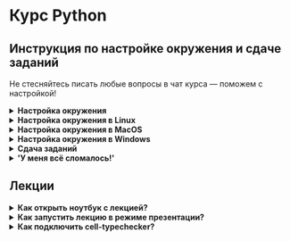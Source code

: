 # Курс Python

## Инструкция по настройке окружения и сдаче заданий

Не стесняйтесь писать любые вопросы в чат курса — поможем с настройкой!

<details><summary><b>Настройка окружения</b></summary>

### Регистрация
Для начала вам нужно зарегистрироваться на [python-math-cs.compscicenter.ru](https://python-math-cs.compscicenter.ru).

Если вы уже регистрировались в системе, можно просто нажать "Login".
Если вы не помните или не уверены, то можете попробовать зарегистрироваться, и в случае, если такой пользователь уже имеется, получите сообщение об ошибке: "Email has already been taken". В таком случае тоже смело жмите "Login".

Кодовое слово, необходимое при регистрации, смотрите в [lms](https://emkn.ru/courses/2022-spring/4.79-python_lang/about/)

<img src="https://gitlab.manytask.org/spbu-math-cs-python/spring-2022/-/raw/master/img/sign_in.jpg" width=800/>

Далее вы попадете на [gitlab.manytask.org](https://gitlab.manytask.org), где должны будете залогиниться, используя логин-пароль, который вы вводили в форму регистрации ранее.
Если вы проходили эту процедуру ранее и gitlab вас помнит, то этот шаг автоматически будет пропущен.

В итоге вы должны попасть на главную python-math-cs.compscicenter.ru, которая выглядит примерно так:

<img src="https://gitlab.manytask.org/spbu-math-cs-python/spring-2022/-/raw/master/img/web_interface.png" width=800/>

### Добавление ssh-ключа
C [главной страницы](https://python-math-cs.compscicenter.ru) нужно зайти в свой репозиторий (ссылка "MY REPO" кликабельна) и добавить публичный ssh-ключ в настройках профиля в gitlab.manytask.org.

</details>

<details><summary><b>Настройка окружения в Linux</b></summary>

#### Создание ssh-ключа
Можно почитать [туториал гитлаба](https://gitlab.manytask.org/help/ssh/README#gitlab-and-ssh-keys) о том как создать и добавить в аккаунт ssh ключ, а можно проследовать инструкции ниже. Если вы используете инструкцию гитлаба, не забудьте пройти также по ссылке [declare what host](https://gitlab.manytask.org/help/ssh/README#working-with-non-default-ssh-key-pair-paths), где описано как указать какой ключ использовать для подключения к гитлабу.

Если вы не делали по инструкции гитлаба:
- Воспользуйтесь `ssh-keygen` (возможно, вам придется поставить `openssh-client`), затем скопируйте **.pub** ключ:
```bash
# Если не стоит ssh-keygen (и у вас Debian/Ubuntu):
apt-get install openssh-client

# Создаем ключ:
ssh-keygen -t ed25519 -f ~/.ssh/manytask_ed25519
# Обратите внимание, что вы можете не указывать пароль для ключа,
# чтобы не приходилось его потом вводить на каждое действие c ключом
# Это стандартная практика, хотя и не очень безопасная

# Выводим содержимое **публичного** ключа в консоль:
cat ~/.ssh/manytask_ed25519.pub
# Его надо просто скопировать, как есть, включая подпись - обычно это "ваш-логин@имя-устройства"
# ВАЖНО! Публичным ключом можно делиться, приватным (то же имя, без .pub на конце) — никогда,
# иначе злоумышленник сможет представиться вами
```

<details><summary><a>Картинка</a></summary><img src="https://i.imgur.com/FMHgxsL.png" width=800/></details></br>

- Идете на [gitlab.manytask.org](https://gitlab.manytask.org)

- Жмете на иконку с вашим профилем в правом верхнем углу -> `Settings` -> слева жмете на `SSH keys`

- Вставляете ключ в формочку, жмете "Add key"

<details><summary><a>Картинка</a></summary><img src="https://i.imgur.com/CSPBoGp.png" width=800/></details></br>

- Cоздайте ssh-config c таким содержимым, чтобы при подключении
к `gitlab.manytask.org` использовался ваш новый ключ:
```bash
> cat ~/.ssh/config
Host gitlab.manytask.org
    IdentityFile ~/.ssh/manytask_ed25519
```

<details><summary><a>Как проверить себя?</a></summary></br>

Из консоли выполнить:
```bash
ssh git@gitlab.manytask.org
```

Вывод должен быть примерно таким:
```
PTY allocation request failed on channel 0
Welcome to GitLab, @hiverus!
Connection to gitlab.manytask.org closed.
```
</details>

Если что-то не получилось — обращайтесь в чатик.

#### Установка git

О том, что такое гит, и как вообще с ним и с Питоном работать, мы рассказывали во [втором семинаре 2021 года](https://tinyurl.com/PythonGit).

С некоторой вероятностью гит уже установлен, проверить можно так: `git --version`.

Если не установлен, и у вас Ubuntu/Debian, то всё просто:
```bash
sudo apt-get install git
```
Если у вас другой дистрибутив, то думается, вы и сами знаете, как в нем поставить пакет.

#### Клонирование и настройка репозитория

```bash
# Заходим в домашнюю директорию, где разместится репозиторий с задачами
> cd /home/`whoami`

# Клонируем себе репозиторий с задачками
git clone git@gitlab.manytask.org:spbu-math-cs-python/spring-2022.git

# Переходим в директорию с задачами
cd spring-2022
# Настраиваем гит так, чтобы он знал нас "в лицо"
git config --local user.name "<ваш логин с python-math-cs.compscicenter.ru>"
git config --local user.email "<ваш емейл с python-math-cs.compscicenter.ru>"

# Указываем, что отправлять решения нужно в ВАШ репозиторий на gitlab.manytask.org
git remote set-url --push origin git@gitlab.manytask.org:spbu-python-spring-2022/<ваш репозиторий>

# Например для логина sidor:
git remote set-url --push origin git@gitlab.manytask.org:spbu-math-cs-python/sidor

# Имя вашего репозитория доступно по ссылке "MY REPO"
```

#### Установка интерпретатора и доп. пакетов

Мы используем версию питона 3.9.7

- Поставьте [pyenv](https://github.com/pyenv/pyenv#installation)
```bash
curl -L https://github.com/pyenv/pyenv-installer/raw/master/bin/pyenv-installer | bash
```

Будет много текста, который, скорее всего, закончится
```
WARNING: seems you still have not added 'pyenv' to the load path.

# Load pyenv automatically by adding
# the following to ~/.bashrc:

export PATH="$HOME/.pyenv/bin:$PATH"
eval "$(pyenv init -)"
eval "$(pyenv virtualenv-init -)"
```

Если при попытке установить Питон вы получите ошибку в духе `bash: pyenv: command not found`, то нужно выполнить првую из команд, предлагаемых pyenv'ом, где задается PATH.

- Установите нужную версию питона
Здесь могут быть ошибки при установке. В этом случае поставьте нужные пакеты в зависимости от вашего дистрибутива операционной системы следуя [этой ссылке](https://github.com/pyenv/pyenv/wiki#suggested-build-environment) и ещё потом возможно [этой инструкции](https://github.com/pyenv/pyenv/wiki/Common-build-problems).
(Если под WSL не находится `llvm`, то можно взять `llvm-6.0-runtime llvm-6.0-dev`)

```bash
pyenv install 3.9.7
```
Если при установке возникают ошибки, то поставьте нужные пакеты в зависимости от вашего дистрибутива,
следуя [этой инструкции](https://github.com/pyenv/pyenv/wiki/Common-build-problems).
(Если под WSL не находится `llvm`, то можно взять `llvm-6.0-runtime llvm-6.0-dev`)

- Разверните виртуальное окружение с нужной версией питона в репозитории с задачами
```bash
cd <путь к склонированному репозиторию с задачами>
~/.pyenv/versions/3.9.7/bin/python -m venv mkn_env
```

- Активируйте виртуальное окружение (будет активным, пока не закроете консоль, либо не выполните `deactivate`)
```bash
source mkn_env/bin/activate
```

- Поставьте пакеты:
    * pytest для тестирования
    * flake8 для проверки на кодстайл
    * mypy для проверки типов
    * другие пакеты для задачек
```bash
# файл requirements.txt лежит в корне репозитория с задачками
(mkn_env)$ pip install --upgrade -r requirements.txt
```

- Проверьте версии:
```bash
(mkn_env)$ python --version
Python 3.9.7
(mkn_env)$ pytest --version
pytest 6.2.5
(mkn_env)$ flake8 --version
3.9.2 (mccabe: 0.6.1, pycodestyle: 2.7.0, pyflakes: 2.3.1) CPython 3.9.7 on Linux
(mkn_env)$ mypy --version
mypy 0.910
```

<details><summary><a>Картинка</a></summary><img src="https://i.imgur.com/hYZFUE7.png" width=800/></details></br>

#### Установка и настройка IDE

Мы рекомендуем вам воспользоваться [PyCharm](https://www.jetbrains.com/pycharm/download/).
Скачайте бесплатную Community-версию, установите и запустите.

- Создайте новый проект (Create new project)
- Укажите путь до репозитория с задачами (см. пункт "Клонирование и настройка репозитория")
- Разверните меню "Project interpreter", выберите "Existing interpreter"
- Укажите путь до установленного интерпретатора: `<директория с задачками>/mkn_env/bin/python`
- Подтвердите создание проекта
- [Опционально] Далее, при попытке воспользоваться дебаггером может быть необходимо зайти в Settings > Tools > Python Integrated Tools и поменять там Default Test Runner на pytest. Тогда при нажатии правой кнопкой мыши на директорию с задачей должен появиться пункт Debug 'pytest in \<folder name\>'.

</details>

<details><summary><b>Настройка окружения в MacOS</b></summary>

#### Создание ssh-ключа

В консоли воспользуйтесь `ssh-keygen`, затем копируйте **.pub** ключ:

```bash
# Создаем ключ:
> ssh-keygen -t ed25519 -f ~/.ssh/manytask_ed25519
# Обратите внимание, что вы можете не указывать пароль для ключа,
# чтобы не приходилось его потом вводить на каждое действие c ключом
# Это стандартная практика, хотя и не очень безопасная

# Выводим содержимое **публичного** ключа в консоль:
> cat ~/.ssh/manytask_ed25519.pub
# Его надо просто скопировать, как есть, включая подпись - обычно это "ваш-логин@имя-устройства"
# ВАЖНО! Публичным ключом можно делиться, приватным (то же имя, без .pub на конце) - никогда,
# иначе злоумышленник сможет представиться вами
```

<details><summary><a>Картинка</a></summary><img src="https://i.imgur.com/FMHgxsL.png" width=800/></details>

Идете на [gitlab.manytask.org](https://gitlab.manytask.org), находите в правом верхнем углу иконку с вашим профилем. Жмете на неё -> `Settings` -> слева жмете на `SSH keys`. Здесь вставляете ключ в формочку, жмете "Add key".
<details><summary><a>Картинка</a></summary><img src="https://i.imgur.com/CSPBoGp.png" width=800/></details>

Кроме этого, создайте ssh-config c таким содержимым, чтобы при подключении
к `gitlab.manytask.org` использовался ваш новый ключ:
```bash
> cat ~/.ssh/config
Host gitlab.manytask.org
    IdentityFile ~/.ssh/manytask_ed25519
```
Создать файл можно с помощью редактора `nano`, если он установлен
```bash
> nano ~/.ssh/config
```
затем нужно вставить в файл содержимое и нажать ctrl + O для сохранения и ctrl + X для выхода из редактора.

Либо с помощью команды
```bash
echo $'Host gitlab.manytask.org\n\tIdentityFile ~/.ssh/manytask_ed25519' > ~/.ssh/config
```

<details><summary><a>Полный процесс в консоли</a></summary><img src="https://i.imgur.com/LR6oDYQ.png" width=800/></details>

<details><summary><a>Как проверить себя?</a></summary>

Из консоли выполнить:
```bash
> ssh git@gitlab.manytask.org
```

Вывод должен быть примерно таким:
```
PTY allocation request failed on channel 0
Welcome to GitLab, @hiverus!
Connection to gitlab.manytask.org closed.
```

</details>

Если что-то не получилось — обращайтесь в чатик.

#### Установка git

О том, что такое гит, и как вообще с ним и с Питоном работать, мы рассказывали во [втором семинаре 2021 года](https://tinyurl.com/PythonGit).
```bash
# Пакеты стараемся ставить через brew — https://brew.sh
> brew install git
```

#### Клонирование и настройка репозитория

```bash
# Заходим в домашнюю директорию, где разместится репозиторий с задачами
> cd /Users/`whoami`

# Клонируем себе репозиторий с задачками
git clone git@gitlab.manytask.org:spbu-math-cs-python/spring-2022.git

# Переходим в директорию с задачами
cd spring-2022
# Настраиваем гит так, чтобы он знал нас "в лицо"
git config --local user.name "<ваш логин с python-math-cs.compscicenter.ru>"
git config --local user.email "<ваш емейл с python-math-cs.compscicenter.ru>"

# Указываем, что отправлять решения нужно в ВАШ репозиторий на gitlab.manytask.org
git remote set-url --push origin git@gitlab.manytask.org:spbu-python-spring-2022/<ваш репозиторий>

# Например для логина sidor:
git remote set-url --push origin git@gitlab.manytask.org:spbu-math-cs-python/sidor

# Имя вашего репозитория доступно по ссылке "MY REPO"
```

#### Установка интерпретатора и доппакетов

Мы используем версию питона 3.9.7

В консоли выполните:
```bash
# Устанаваливаем pyenv (менеджер версий питона)
> brew install pyenv

# Ставим нужную версию питона
> pyenv install 3.9.7
python-build: use openssl@1.1 from homebrew
python-build: use readline from homebrew
Installing Python-3.9.7...
python-build: use readline from homebrew
python-build: use zlib from xcode sdk
Installed Python-3.9.7 to /Users/ilariia/.pyenv/versions/3.9.7

# Устанаваливаем пакет для создания виртуального окужения
> brew install pyenv-virtualenv

# Создаем виртуальное окружение mkn_env с интерпретатором нужной версии
> pyenv virtualenv 3.9.7 mkn_env

# Ставим в виртуальное окружение пакеты, необходимые для курса
#   - mypy для проверки типов
#   - flake8 для проверки на кодстайл
#   - pytest для тестирования
#   - другие пакеты для задачек
> ~/.pyenv/versions/3.9.7/envs/mkn_env/bin/pip install --upgrade -r ~/<твой репозиторий>/requirements.txt

# Наш интерпретатор, который будем везде использовать
> ~/.pyenv/versions/3.9.7/envs/mkn_env/bin/python
Python 3.9.7 (default, Sep  2 2020, 19:52:21)
>>>

```

<details><summary><b>Apple silicon (!)</b></summary>
Если у вас устройство на `apple silicon m1`, то... удачи вам :3  
Мы НЕ гарантируем и не обещаем поддержку всего курса на такой архитектуре, но вы можете попробовать.

Вот один из способов установить необходимые пакеты —
Выполняем инструкцию выше, но вместо `pip install --upgrade` делаем следующее
```bash
# Устанавливаем компиляторы
> brew install openblas gfortran
> export OPENBLAS="$(brew --prefix openblas)"
# Отдельно ставим биндинговые пакеты
> pip install cython pybind11 pythran
# Ставим llvm, который нужен некоторым отдельным пакетам
> brew install llvm@11
> export LLVM_CONFIG="/opt/homebrew/Cellar/llvm@11/11.1.0_2/bin/llvm-config"

# Ставим отдельно llvmlite
> pip install llvmlite
# Самое весёлое - пробуем собрать себе капризные библиотеки (это может занять время)
> pip install --no-binary :all: --no-use-pep517 numpy==1.20.2
> pip install --no-binary :all: --no-use-pep517 scipy==1.7.1
> pip install --no-binary :all: --no-use-pep517 pandas==1.3.1

# Ну а теперь ставим всё остальное и молимся чтоб не упало
> pip install -r requirements.txt

>>>
```
(Проверьте, что тут версии такие же как и в `requirements.txt`)
</details>

#### Установка и настройка IDE

Мы рекомендуем вам воспользоваться [PyCharm](https://www.jetbrains.com/pycharm/download/).
Скачайте бесплатную Community-версию, установите и запустите.

- Создайте новый проект (Create new project)
- Укажите путь до репозитория с задачами (см. пункт "Клонирование и настройка репозитория")
- Разверните меню "Project interpreter", выберите "Existing interpreter"
- Пропишите путь к установленному интерпретатору
```bash
~/.pyenv/versions/3.9.7/envs/mkn_env/bin/python
```
- Подтвердите создание проекта

</details>
<details><summary><b>Настройка окружения в Windows</b></summary>

В Windows 10 появилась такая фича как WSL: Windows Subsystem for Linux,
с её помощью можно запускать Linux-приложения на Windows.
Мы рекомендуем воспользоваться ею, и в дальнейшем следовать инструкциям,
как будто бы у вас стоит операционная система Linux.

#### Как настроить WSL?
Оффициальная инструкция: https://docs.microsoft.com/ru-ru/windows/wsl/install-win10

Неоффициальная (с мышкой): https://www.windowscentral.com/install-windows-subsystem-linux-windows-10

При выборе операционной системы Linux берите Ubuntu.

Запустите установленную систему. При входе вы окажетесь в директории `/home/<username>`;
для того, чтобы иметь возможность работать с кодом из самой Windows (например, в PyCharm),
мы рекомендуем размещать директорию с задачами по адресу `"/mnt/c/Users/<username>/My Documents"`,
которая в самой Windows доступна по адресу `C:\Users\<username>\My Documents`.

Перейдите в указанную директорию:
```bash
cd "/mnt/c/Users/<username>/My Documents"
```
Переходите к инструкции про Linux.

</details>

<details><summary><b>Сдача заданий</b></summary>

### Получаем новые задания
Для получения новых заданий надо делать `git pull`. Для локального тестирования кода используется библиотека `pytest` (см. выше установку).

### Решаем задачу
Код относящийся к отдельной задаче находится в отдельной директории (`hello_world` и т.д.), нас будет интересовать её содержимое:
- условие задачи содержится в файле `README.md`
- заготовка в кодом задачи обычно лежит в файле с именем задачи `hello_world.py`
- публичные тесты к задаче находятся в файле `test_public.py`

<details><summary><a>Картинка</a></summary><img src="https://i.imgur.com/61R3a4q.png" width=800/></details>

Вам нужно дописать код в файл с именем задачи.

### Проверяем себя
Все действия нужно производить из консоли, аналогично тому, как вы ставили нужную версию питона

<details><summary><a>Linux/Windows</a></summary>

```bash
# Переходим в задачу
$ cd hello_world
# Пишем код в файле hello_world.py, реализовывая заданный интерфейс

$ source mkn_env/bin/activate   # активируем виртуальное окружение, если не активировано
(mkn_env)$ pytest hello_world/  # запуск тестов
(mkn_env)$ flake8 hello_world/  # запуск линтера и stylecheck'а
(mkn_env)$ pycodestyle hello_world/
(mkn_env)$ mypy hello_world/    # запуск typecheck'а
```
</details>

<details><summary><a>MacOS</a></summary>

```bash
> ~/.pyenv/versions/3.9.7/envs/shad_env/bin/pytest 01.1.PythonTools/hello_world/  # запуск тестов
> ~/.pyenv/versions/3.9.7/envs/shad_env/bin/flake8 01.1.PythonTools/hello_world/  # запуск линтера и stylecheck'а
> ~/.pyenv/versions/3.9.7/envs/shad_env/bin/mypy 01.1.PythonTools/hello_world/    # запуск typecheck'а
```

NB: Заметьте, что запуск происходит из **корня проекта**. Если хочется запускать из папки с задачей, то нужно **указать путь** до `setup.cfg` как аргумент для `pytest`/`flake8`/`mypy`.
</details>

<details><summary><a>PyCharm</a></summary>

Если вы хотите проверить себя и не заходить в консоль, можно обойтись и PyCharm'ом.
Чтобы проверить pytest, можно нажать правой кнопкой на директорию с задачей и выбрать "pytest in ...".

После запуска pytest появится отдельное меню Run в котором будет список запускаемых тестов.
Любой из них можно запустить/продебажить нажав правой кнопкой мыши на него.

NB: В PyCharm можно настроить автоматический запуск `pytest`/`flake8`/`mypy` по кнопке тестирования, предоставляем вам возможность настроить это под себя.

</details>


### Отправляем задачу в тестирующую систему
```bash
git add hello_world/hello_world.py
git commit -m 'Add hello world task'
git push origin master
```

Вы можете наблюдать за результатами тестирования на странице `CI/CD -> Jobs` в своём репозитории, выбираем задачу, жмем на иконку статуса.

Там можно увидеть статусы посылок и результаты тестирования.

Выглядит это обычно так:
- Информация о последнем коммите
- Тестируемая задача (может быть несколько в одном коммите)
- Проверка стиля (PEP8)
- Проверка типов (type hints)
- Поиск тестов
- Запуск тестов и их результат

<details><summary><a>Картинка</a></summary><img src="https://i.imgur.com/mgMXP1z.png" width=800/></details>

Каждая задача в рамках одной посылки проверяется отдельно,
и может быть засчитана отдельно в случае успешного прогона тестов.

Однако если хотя бы одна задача падает на тестах,
в интерфейсе гитлаба запуск будет считаться неудавшимся (failed).
Это нужно, чтобы понимать, когда нужно идти читать логи, а когда всё хорошо.
</details>


<details><summary><b>'У меня всё сломалось!'</b></summary>
В первую очередь стоит самостоятельно попробовать разобраться в причинах ошибки. Самые рабочие варианты:  

* 'метод пристального взгляда'
* google
* `FAQ.md`

(в файле `FAQ.md` содержатся решения для самых частых проблем)

Если же вышеописанные методы не помогают - чатик ждёт вашего вопроса!

-А что делать если вообще всё получается?  
-Отвечать на вопросы в чатике! Это очень ценно!   
</details>

## Лекции

<details><summary><b>Как открыть ноутбук с лекцией?</b></summary>

После того, как вы настроили окружение
по [инструкции](https://gitlab.manytask.org/spbu-math-cs-python/spring-2022/blob/master/README.md):

```bash
# Устанавливаем jupyter
~$ ~/.pyenv/versions/3.9.7/envs/mkn_env/bin/pip install jupyter==1.0.0

# Запускаем jupyter
$ ~/.pyenv/versions/3.9.7/envs/mkn_env/bin/jupyter notebook
```
</details>

<details><summary><b>Как запустить лекцию в режиме презентации?</b></summary>

```bash
# Устанавливаем RISE
~$ ~/.pyenv/versions/3.9.7/envs/mkn_env/bin/pip install rise==5.6.1
```

В jupyter notebook появится кнопка "Enter/Exit RISE Slideshow"

</details>

<details><summary><b>Как подключить cell-typeсhecker?</b></summary>

```python
from IPython.core.magic import register_cell_magic


@register_cell_magic
def typecheck(line, cell):

    from mypy import api
    cell = '\n' + cell

    mypy_result = api.run(['-c', cell] + line.split())

    if mypy_result[0]:  # print mypy stdout
        print(mypy_result[0])

    if mypy_result[1]:  # print mypy stderr
        print(mypy_result[1])
```

```bash
# Дописываем код выше в файл typecheck.py
$ nano ~/.ipython/profile_default/startup/typecheck.py

# Перезапускаем jupyter
~/.pyenv/versions/3.9.7/envs/mkn_env/bin/jupyter notebook
```

Для проверки типов добавить строчку `%%typecheck` в тестируемой ячейке.  
Для применения `mypy` ко всем запускаемым ячейкам можно использовать [Nb Mypy](https://pypi.org/project/nb-mypy/).
</details>
